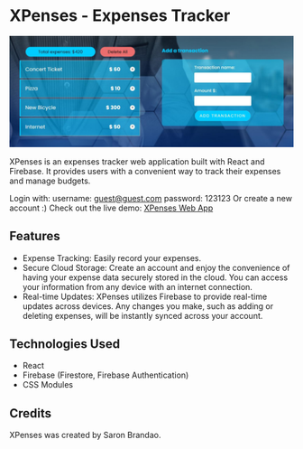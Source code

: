 # XPenses - Expenses Tracker

<img src="/img/xpenses-app-preview.jpg" alt="blog logo" width="600"/>

XPenses is an expenses tracker web application built with React and Firebase. It provides users with a convenient way to track their expenses and manage budgets.

Login with:
username: guest@guest.com
password: 123123
Or create a new account :)
Check out the live demo: [XPenses Web App](https://master--financial-management-react-app.netlify.app/)

## Features
- Expense Tracking: Easily record your expenses. 
- Secure Cloud Storage: Create an account and enjoy the convenience of having your expense data securely stored in the cloud. You can access your information from any device with an internet connection.
- Real-time Updates: XPenses utilizes Firebase to provide real-time updates across devices. Any changes you make, such as adding or deleting expenses, will be instantly synced across your account.

## Technologies Used
- React
- Firebase (Firestore, Firebase Authentication)
- CSS Modules

## Credits
XPenses was created by Saron Brandao.
